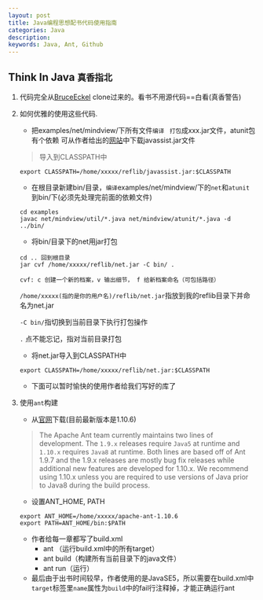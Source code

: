 ```yaml
---
layout: post
title: Java编程思想配书代码使用指南
categories: Java
description: 
keywords: Java, Ant, Github
---
```


## Think In Java `真香指北`

1.  代码完全从[BruceEckel](https://github.com/BruceEckel/TIJ4-code)
clone过来的。看书不用源代码==白看(真香警告)

2.  如何优雅的使用这些代码.
    -  把examples/net/mindview/下所有文件`编译 ` `打包`成xxx.jar文件，atunit包有个依赖
    可从作者给出的[网站](http://sourceforge.net/projects/jboss/)中下载javassist.jar文件
    > 导入到CLASSPATH中
    ```
    export CLASSPATH=/home/xxxxx/reflib/javassist.jar:$CLASSPATH
    ```
    -  在根目录新建bin/目录，`编译`examples/net/mindview/下的`net`和`atunit`到bin/下(必须先处理完前面的依赖文件)
    ```
    cd examples
    javac net/mindview/util/*.java net/mindview/atunit/*.java -d ../bin/
    ```
    -  将bin/目录下的net用jar打包
    ```
    cd .. 回到根目录
    jar cvf /home/xxxxx/reflib/net.jar -C bin/ .
    ```
    `cvf: c 创建一个新的档案，v 输出细节， f 给新档案命名（可包括路径）`

    `/home/xxxxx(指的是你的用户名)/reflib/net.jar`指放到我的reflib目录下并命名为net.jar

    `-C bin/`指切换到当前目录下执行打包操作

    `.` 点不能忘记，指对当前目录打包

    -  将net.jar导入到CLASSPATH中
    ```
    export CLASSPATH=/home/xxxxx/reflib/net.jar:$CLASSPATH
    ```

    -  下面可以暂时愉快的使用作者给我们写好的库了

3.  使用`ant`构建

    -  从[官网](https://ant.apache.org/bindownload.cgi)下载(目前最新版本是1.10.6)
    > The Apache Ant team currently maintains two lines of development. The `1.9.x` releases require `Java5` at runtime and `1.10.x` requires `Java8` at runtime. Both lines are based off of Ant 1.9.7 and the 1.9.x releases are mostly bug fix releases while additional new features are developed for 1.10.x. We recommend using 1.10.x unless you are required to use versions of Java prior to Java8 during the build process.

    -  设置ANT_HOME, PATH
    ```
    export ANT_HOME=/home/xxxxx/apache-ant-1.10.6
    export PATH=ANT_HOME/bin:$PATH
    ```
    -  作者给每一章都写了build.xml
        - ant （运行build.xml中的所有target）
        - ant build（构建所有当前目录下的java文件）
        - ant run（运行）
    -  最后由于出书时间较早，作者使用的是JavaSE5，所以需要在build.xml中`target`标签里`name`属性为`build`中的fail行注释掉，才能正确运行ant
